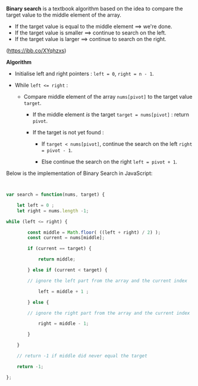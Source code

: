 **Binary search** is a textbook algorithm based on the idea to compare the target value to the middle element of the array.

- If the target value is equal to the middle element ==> we're done.
- If the target value is smaller ==> continue to search on the left.
- If the target value is larger ==> continue to search on the right.

(https://ibb.co/XYqhzxs)

**Algorithm**

-   Initialise left and right pointers : `left = 0`, `right = n - 1`.
    
-   While `left <= right` :
    
    -   Compare middle element of the array `nums[pivot]` to the target value `target`.
        
        -   If the middle element _is_ the target `target = nums[pivot]` : return `pivot`.
            
        -   If the target is not yet found :
            
            -   If `target < nums[pivot]`, continue the search on the left `right = pivot - 1`.
                
            -   Else continue the search on the right `left = pivot + 1`.


Below is the implementation of Binary Search in JavaScript:

```js script


var search = function(nums, target) {

	let left = 0 ;
	let right = nums.length -1;

while (left <= right) {

		const middle = Math.floor( ((left + right) / 2) );
		const current = nums[middle];

		if (current == target) {

			return middle;

		} else if (current < target) {

		// ignore the left part from the array and the current index

			left = middle + 1 ;

		} else {

		// ignore the right part from the array and the current index

			right = middle - 1;

		}

	}

	// return -1 if middle did never equal the target

	return -1;

};

```
